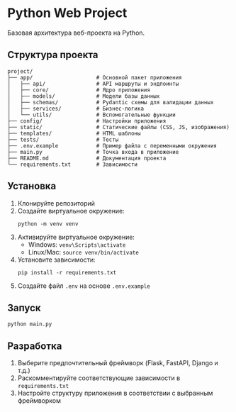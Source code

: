 # Python Web Project

Базовая архитектура веб-проекта на Python.

## Структура проекта

```
project/
├── app/                    # Основной пакет приложения
│   ├── api/                # API маршруты и эндпоинты
│   ├── core/               # Ядро приложения
│   ├── models/             # Модели базы данных
│   ├── schemas/            # Pydantic схемы для валидации данных
│   ├── services/           # Бизнес-логика
│   └── utils/              # Вспомогательные функции
├── config/                 # Настройки приложения
├── static/                 # Статические файлы (CSS, JS, изображения)
├── templates/              # HTML шаблоны
├── tests/                  # Тесты
├── .env.example            # Пример файла с переменными окружения
├── main.py                 # Точка входа в приложение
├── README.md               # Документация проекта
└── requirements.txt        # Зависимости
```

## Установка

1. Клонируйте репозиторий
2. Создайте виртуальное окружение:
   ```
   python -m venv venv
   ```
3. Активируйте виртуальное окружение:
   - Windows: `venv\Scripts\activate`
   - Linux/Mac: `source venv/bin/activate`
4. Установите зависимости:
   ```
   pip install -r requirements.txt
   ```
5. Создайте файл `.env` на основе `.env.example`

## Запуск

```
python main.py
```

## Разработка

1. Выберите предпочтительный фреймворк (Flask, FastAPI, Django и т.д.)
2. Раскомментируйте соответствующие зависимости в `requirements.txt`
3. Настройте структуру приложения в соответствии с выбранным фреймворком 
